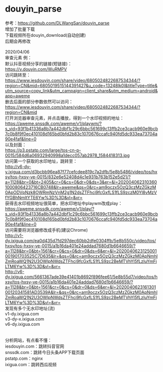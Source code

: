 # douyin_parse
参考：https://github.com/DLWangSan/douyin_parse</br>
增加了批量下载</br>
下载视频所在douyin_download(自动创建)</br>
后期会再修改</br>
</br>
2020/04/06</br>
审查元素 例：</br>
默认抖音视频分享的链接(短链接)：</br>
https://v.douyin.com/WuRMPV
</br>
访问跳转至：</br>
https://www.iesdouyin.com/share/video/6805024822687534344/?region=CN&mid=6805019515144391427&u_code=13248lk0l&titleType=title&utm_source=copy_link&utm_campaign=client_share&utm_medium=android&app=aweme
</br>
删去后面的部分参数依然可以访问：</br>
https://www.iesdouyin.com/share/video/6805024822687534344/?region=CN&mid
</br>
打开浏览器审查元素，并点击播放，得到一个水印视频的地址：</br>
https://aweme.snssdk.com/aweme/v1/playwm/?s_vid=93f1b41336a8b7a442dbf1c29c6bbc561699c13ffb2ce3cacb960e9bcb7c0b8f9f0ec410108d165bd0bfd2b83c1070676ccafc940fd5dc933ea73704a90e4faf&line=0
</br>
以及封面：</br>
https://p3.pstatp.com/large/tos-cn-p-0015/584d6a06932940998a1decc057ab2978_1584418313.jpg
</br>
访问第一个获取的水印地址，跳转至：</br>
http://v6-dy-y.ixigua.com/d3bcbb96ea87f77cefcdee819c7a2dfb/5e8b5486/video/tos/hxsy/tos-hxsy-ve-0015/832e6e52408d4c1e931b763b152e5d21/?a=1128&br=0&bt=2405&cr=0&cs=0&dr=0&ds=3&er=&l=2020040623103601000806423716CB0748&lr=aweme&qs=0&rc=am9oczx5OzQ3czMzZGkzM0ApODVpNzk8OWRmNzVnM2g1N2dsZTFhci9fcGxfLS1fLS9zczM0Yl8vMzVfYGBhNmItYTE6Yw%3D%3D&vl=&vr=
</br>
获得去水印视频地址很简单，把水印地址中playwm改成play：</br>
https://aweme.snssdk.com/aweme/v1/play/?s_vid=93f1b41336a8b7a442dbf1c29c6bbc561699c13ffb2ce3cacb960e9bcb7c0b8f9f0ec410108d165bd0bfd2b83c1070676ccafc940fd5dc933ea73704a90e4faf&line=0</br>
访问需要将浏览器修改成手机(建议Chrome)</br>
http://v1-dy.ixigua.com/ea0d435d7fd297dec60bb2dfe0304ffb/5e8b550c/video/tos/hxsy/tos-hxsy-ve-0015/a1b16da401e24addad7680d1b6646659/?a=1128&br=0&bt=1561&cr=0&cs=0&dr=0&ds=6&er=&l=2020040623125001001901703525C7D635&lr=&qs=0&rc=am9oczx5OzQ3czMzZGkzM0ApNmhlZmRoaWQ1N2U3OWlpNWdsZTFhci9fcGxfLS1fLS9zc2BeMTVhYl5fLzIuYmFiLTM6Yw%3D%3D&vl=&vr=
</br>
http://v6-dy.ixigua.com/5661367ade39e41401b8692f896fee61/5e8b55d7/video/tos/hxsy/tos-hxsy-ve-0015/a1b16da401e24addad7680d1b6646659/?a=1128&br=0&bt=1561&cr=0&cs=0&dr=0&ds=6&er=&l=202004062316130100120341581AD3539A&lr=&qs=0&rc=am9oczx5OzQ3czMzZGkzM0ApNmhlZmRoaWQ1N2U3OWlpNWdsZTFhci9fcGxfLS1fLS9zc2BeMTVhYl5fLzIuYmFiLTM6Yw%3D%3D&vl=&vr=
</br>
发现有多个无水印地址(流)
</br>
v1-dy.ixigua.com</br>
v3-dy-x.ixigua.com</br>
v6-dy.ixigua.com</br>
</br></br>
分析网站，有点看不懂：</br>
iesdouyin.com：跳转抖音官网</br>
snssdk.com：跳转今日头条APP下载页面</br>
pstatp.com：nginx</br>
ixigua.com：跳转西瓜视频</br>
